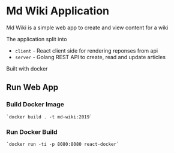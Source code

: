 # Md Wiki Application

Md Wiki is a simple web app to create and view content for a wiki


The application split into
* `client`  - React  client side for rendering reponses from api
* `server` - Golang REST API to create, read and update articles

Built with docker


## Run Web App
### Build Docker Image

    `docker build . -t md-wiki:2019`



### Run Docker Build

    `docker run -ti -p 8080:8080 react-docker`

